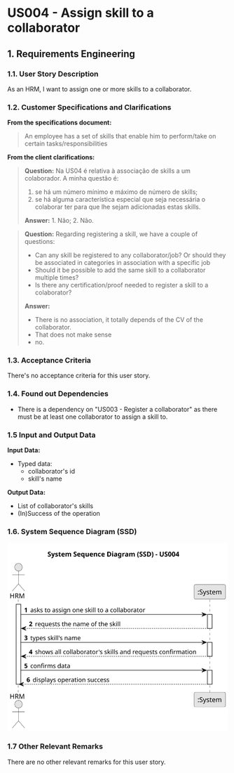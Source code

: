 # US004 - Assign skill to a collaborator


## 1. Requirements Engineering

### 1.1. User Story Description

As an HRM, I want to assign one or more skills to a collaborator.

### 1.2. Customer Specifications and Clarifications 

**From the specifications document:**

>	An employee has a set of skills that enable him to perform/take on certain tasks/responsibilities

**From the client clarifications:**

> **Question:** Na US04 é relativa à associação de skills a um colaborador. A minha questão é:
> 1. se há um número mínimo e máximo de número de skills;
> 2. se há alguma característica especial que seja necessária o colaborar ter para que lhe sejam adicionadas estas skills.
>
> **Answer:** 1. Não; 2. Não.

> **Question:** Regarding registering a skill, we have a couple of questions:
> - Can any skill be registered to any collaborator/job? Or should they be associated in categories in association with a specific job
> - Should it be possible to add the same skill to a collaborator multiple times?
> - Is there any certification/proof needed to register a skill to a colaborator?
>
> **Answer:**
> - There is no association, it totally depends of the CV of the collaborator.
> - That does not make sense
> - no.

### 1.3. Acceptance Criteria

There's no acceptance criteria for this user story.

### 1.4. Found out Dependencies

* There is a dependency on "US003 - Register a collaborator" as there must be at least one collaborator to assign a skill to.

### 1.5 Input and Output Data

**Input Data:**

* Typed data:
    * collaborator's id
    * skill's name

**Output Data:**

* List of collaborator's skills
* (In)Success of the operation

### 1.6. System Sequence Diagram (SSD)

![System Sequence Diagram - US 004](svg/us004-system-sequence-diagram.svg)


### 1.7 Other Relevant Remarks

There are no other relevant remarks for this user story.